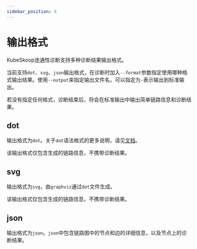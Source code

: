 ```yaml
---
sidebar_position: 4
---
```


# 输出格式

KubeSkoop连通性诊断支持多种诊断结果输出格式。

当前支持`dot`、`svg`、`json`输出格式，在诊断时加入`--format`参数指定使用哪种格式输出结果。使用`--output`来指定输出文件名，可以指定为`-`表示输出到标准输出。

若没有指定任何格式，诊断结束后，将会在标准输出中输出简单链路信息和诊断结果。

## dot
输出格式为`dot`。关于`dot`语法格式的更多说明，请见[文档](https://graphviz.org/doc/info/lang.html)。

该输出格式仅包含生成的链路信息，不携带诊断结果。

## svg
输出格式为`svg`，由`graphviz`通过`dot`文件生成。

该输出格式仅包含生成的链路信息，不携带诊断结果。

## json
输出格式为`json`。`json`中包含链路图中的节点和边的详细信息，以及节点上的诊断结果。

